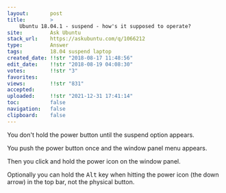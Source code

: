 ```yaml
---
layout:       post
title:        >
    Ubuntu 18.04.1 - suspend - how's it supposed to operate?
site:         Ask Ubuntu
stack_url:    https://askubuntu.com/q/1066212
type:         Answer
tags:         18.04 suspend laptop
created_date: !!str "2018-08-17 11:48:56"
edit_date:    !!str "2018-08-19 04:08:30"
votes:        !!str "3"
favorites:    
views:        !!str "831"
accepted:     
uploaded:     !!str "2021-12-31 17:41:14"
toc:          false
navigation:   false
clipboard:    false
---
```


You don't hold the power button until the suspend option appears.

You push the power button once and the window panel menu appears.

Then you click and hold the power icon on the window panel.

Optionally you can hold the <kbd>Alt</kbd> key when hitting the power icon (the down arrow) in the top bar, not the physical button.
